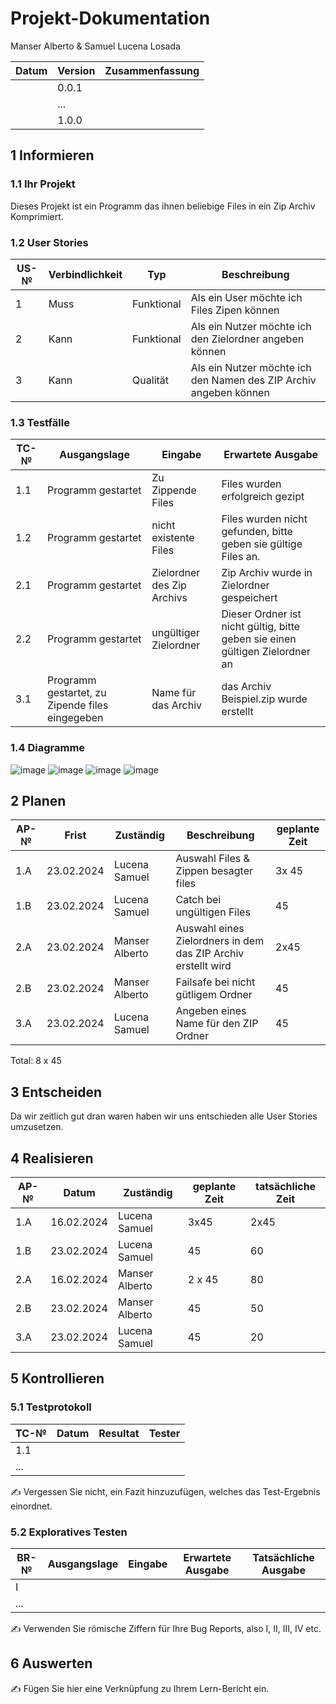 # Projekt-Dokumentation


Manser Alberto & Samuel Lucena Losada

| Datum | Version | Zusammenfassung                                              |
| ----- | ------- | ------------------------------------------------------------ |
|       | 0.0.1   |                                                              |
|       | ...     |                                                              |
|       | 1.0.0   |                                                              |

## 1 Informieren

### 1.1 Ihr Projekt

Dieses Projekt ist ein Programm das ihnen beliebige Files in ein Zip Archiv Komprimiert.

### 1.2 User Stories

| US-№ | Verbindlichkeit | Typ  | Beschreibung                       |
| ---- | --------------- | ---- | ---------------------------------- |
| 1    | Muss            | Funktional     | Als ein User möchte ich Files Zipen können|
| 2    | Kann            | Funktional     | Als ein Nutzer möchte ich den Zielordner angeben können|
| 3    | Kann            | Qualität     | Als ein Nutzer möchte ich den Namen des ZIP Archiv angeben können|



### 1.3 Testfälle

| TC-№ | Ausgangslage | Eingabe | Erwartete Ausgabe |
| ---- | ------------ | ------- | ----------------- |
| 1.1  | Programm gestartet| Zu Zippende Files| Files wurden erfolgreich gezipt|
| 1.2  | Programm gestartet| nicht existente Files | Files wurden nicht gefunden, bitte geben sie gültige Files an.|
| 2.1  | Programm gestartet | Zielordner des Zip Archivs | Zip Archiv wurde in Zielordner gespeichert |
| 2.2  | Programm gestartet | ungültiger Zielordner | Dieser Ordner ist nicht gültig, bitte geben sie einen gültigen Zielordner an |
| 3.1  | Programm gestartet, zu Zipende files eingegeben             | Name für das Archiv         |das Archiv Beispiel.zip wurde erstellt                   |
 

### 1.4 Diagramme

![image](https://github.com/albertomanser/LA1303/assets/110892537/2d8e3270-6bea-45e2-9093-a8d0e25aa203)
![image](https://github.com/albertomanser/LA1303/assets/110892537/6f8d0beb-ca99-4060-96f9-3d6f29f50ba2)
![image](https://github.com/albertomanser/LA1303/assets/110892537/f7f5ade7-b826-4365-96e3-be4b94cd250c)
![image](https://github.com/albertomanser/LA1303/assets/110892537/a7027593-e230-4068-9ed7-c231dfe5fbe8)


## 2 Planen

| AP-№ | Frist | Zuständig | Beschreibung | geplante Zeit |
| ---- | ----- | --------- | ------------ | ------------- |
| 1.A  | 23.02.2024      | Lucena Samuel          | Auswahl Files & Zippen besagter files             | 3x 45              |
| 1.B  | 23.02.2024      | Lucena Samuel          | Catch bei ungültigen Files   | 45 |
| 2.A  | 23.02.2024      | Manser Alberto          | Auswahl eines Zielordners in dem das ZIP Archiv erstellt wird             | 2x45              |
| 2.B  | 23.02.2024      | Manser Alberto | Failsafe bei nicht gütligem Ordner | 45 |
| 3.A  | 23.02.2024      | Lucena Samuel | Angeben eines Name für den ZIP Ordner | 45|

Total: 8 x 45



## 3 Entscheiden

Da wir zeitlich gut dran waren haben wir uns entschieden alle User Stories umzusetzen.

## 4 Realisieren

| AP-№ | Datum | Zuständig | geplante Zeit | tatsächliche Zeit |
| ---- | ----- | --------- | ------------- | ----------------- |
| 1.A  | 16.02.2024      | Lucena Samuel          |3x45               |2x45                   |
| 1.B  | 23.02.2024      | Lucena Samuel          | 45               | 60                  |
| 2.A  | 16.02.2024      | Manser Alberto | 2 x 45 | 80 |
|2.B   | 23.02.2024      | Manser Alberto | 45     | 50 |
| 3.A  | 23.02.2024      | Lucena Samuel  | 45     | 20 | 
 


## 5 Kontrollieren

### 5.1 Testprotokoll

| TC-№ | Datum | Resultat | Tester |
| ---- | ----- | -------- | ------ |
| 1.1  |       |          |        |
| ...  |       |          |        |

✍️ Vergessen Sie nicht, ein Fazit hinzuzufügen, welches das Test-Ergebnis einordnet.

### 5.2 Exploratives Testen

| BR-№ | Ausgangslage | Eingabe | Erwartete Ausgabe | Tatsächliche Ausgabe |
| ---- | ------------ | ------- | ----------------- | -------------------- |
| I    |              |         |                   |                      |
| ...  |              |         |                   |                      |

✍️ Verwenden Sie römische Ziffern für Ihre Bug Reports, also I, II, III, IV etc.

## 6 Auswerten

✍️ Fügen Sie hier eine Verknüpfung zu Ihrem Lern-Bericht ein.
